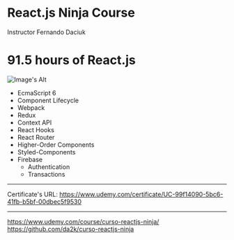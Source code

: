 # React.js Ninja Course
Instructor Fernando Daciuk

# 91.5 hours of React.js

![Image's Alt](https://github.com/pamplonapaulo/cursoReactjsNinjaBackup/blob/master/certificate-react.jpg)

- EcmaScript 6
- Component Lifecycle
- Webpack
- Redux
- Context API
- React Hooks
- React Router
- Higher-Order Components
- Styled-Components
- Firebase
  - Authentication
  - Transactions
  
---

Certificate's URL:
https://www.udemy.com/certificate/UC-99f14090-5bc6-41fb-b5bf-00dbec5f9530

---

https://www.udemy.com/course/curso-reactjs-ninja/
https://github.com/da2k/curso-reactjs-ninja

